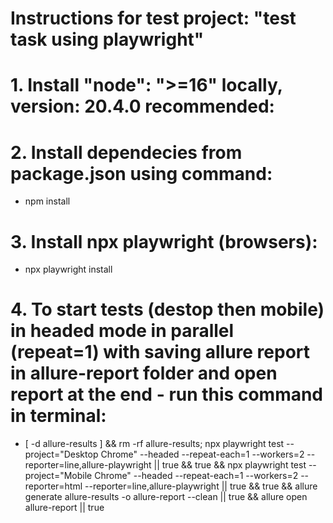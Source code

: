 # Instructions for test project: "test task using playwright"

# 1. Install "node": ">=16" locally, version: 20.4.0 recommended:

# 2. Install dependecies from package.json using command:

- npm install

# 3. Install npx playwright (browsers):

- npx playwright install

# 4. To start tests (destop then mobile) in headed mode in parallel (repeat=1) with saving allure report in allure-report folder and open report at the end - run this command in terminal:

- [ -d allure-results ] && rm -rf allure-results; npx playwright test --project="Desktop Chrome" --headed --repeat-each=1 --workers=2 --reporter=line,allure-playwright || true && true && npx playwright test --project="Mobile Chrome" --headed --repeat-each=1 --workers=2 --reporter=html --reporter=line,allure-playwright || true && true && allure generate allure-results -o allure-report --clean || true && allure open allure-report || true